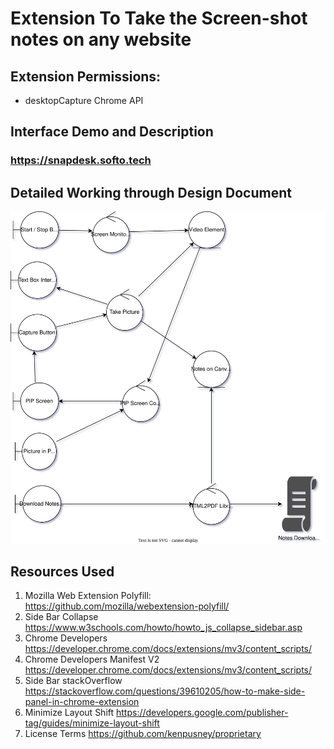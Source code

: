 # Extension To Take the Screen-shot notes on any website

## Extension Permissions:
* desktopCapture Chrome API

## Interface Demo and Description
### https://snapdesk.softo.tech

## Detailed Working through Design Document
![DesignChart](DesignChart.svg)

## Resources Used
1. Mozilla Web Extension Polyfill: 
https://github.com/mozilla/webextension-polyfill/
1. Side Bar Collapse
https://www.w3schools.com/howto/howto_js_collapse_sidebar.asp
1. Chrome Developers
https://developer.chrome.com/docs/extensions/mv3/content_scripts/
1. Chrome Developers Manifest V2
https://developer.chrome.com/docs/extensions/mv3/content_scripts/
1. Side Bar stackOverflow
https://stackoverflow.com/questions/39610205/how-to-make-side-panel-in-chrome-extension
1. Minimize Layout Shift
https://developers.google.com/publisher-tag/guides/minimize-layout-shift
1. License Terms
https://github.com/kenpusney/proprietary
